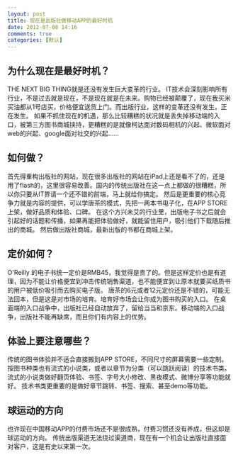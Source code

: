 ```yaml
---
layout: post
title: 现在是出版社做移动APP的最好时机
date: 2012-07-08 14:16
comments: true
categories: [默认]
---
```

<h2>为什么现在是最好时机？</h2>
THE NEXT BIG THING就是还没有发生巨大变革的行业。
IT技术会深刻影响所有行业，不是过去就是现在，不是现在就是在未来。购物已经被颠覆了，现在我买米买油都从1号店买，价格便宜送货上门。而出版行业，这样的变革还没有发生，正在发生。
如果不抓住现在的机遇，那么比较糟糕的状况就是丢失掉移动端的入口，被第三方图书商城挟持，更糟糕的是就像柯达面对数码相机的兴起、微软面对web的兴起、google面对社交的兴起……
<h2>如何做？</h2>
首先得重构出版社的网站，现在很多出版社的网站在iPad上还是看不了的，还是用了flash的，这里很容易改善。国内的传统出版社在这一点上都做的很糟糕，所以你只要从IT界请一个还不错的前端，马上就给你搞定。
然后是更重要的核心竞争力就是内容的提供，可以学唐茶的模式，先把一两本书电子化，在APP STORE上架，做好品质和体验、口碑。
在这个方兴未艾的行业里，出版电子书之后就会引起好的话题和传播，如果再能把体验做好，就能留住用户，吸引他们下载随后推出的商城。
然后做出版社商城，最新出版的书都在商城上架。
<h2>定价如何？</h2>
O'Reilly 的电子书统一定价是RMB45，我觉得是贵了的。但是这样定价也是有道理，因为不能让价格便宜到冲击传统销售渠道，也不能便宜到让原本就要买纸质书的用户被低价吸引而去购买电子版。
唐茶的6元或者12元定价还是不错的，可能无法回本，但是这是对市场的培育。培育好市场会让你成为图书购买的入口。
在桌面端的入口战争中，出版社已经自动放弃了，留给当当和京东。移动端的入口战争，出版社不能再缺席，而且你们有内容上的优势。
<h2>体验上要注意哪些？</h2>
传统的图书体验并不适合直接搬到APP STORE，不同尺寸的屏幕需要一些定制。按图书种类也有流式的小说类，或者以章节为分类（可以跳跃阅读）的技术书类。
流式的小说类做好翻页体验、书签、字号大小修改、黑夜模式、微博分享等功能就好。
技术书类更重要的是做好章节跳转、书签、搜索、甚至demo等功能。
<h2>球运动的方向</h2>
也许现在中国移动APP的付费市场还不是很成熟，付费习惯还没有养成，但这却是球运动的方向。
传统出版渠道无法绕过渠道商，现在有一个机会让出版社直接面对客户，这是有史以来第一次。
